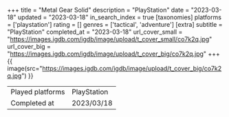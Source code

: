 +++
title = "Metal Gear Solid"
description = "PlayStation"
date = "2023-03-18"
updated = "2023-03-18"
in_search_index = true
[taxonomies]
platforms = ['playstation']
rating = []
genres = ['tactical', 'adventure']
[extra]
subtitle = "PlayStation"
completed_at = "2023-03-18"
url_cover_small = "https://images.igdb.com/igdb/image/upload/t_cover_small/co7k2q.jpg"
url_cover_big = "https://images.igdb.com/igdb/image/upload/t_cover_big/co7k2q.jpg"
+++
{{ image(src="https://images.igdb.com/igdb/image/upload/t_cover_big/co7k2q.jpg") }}

|              |            |
| ------------ | ---------- |
| Played platforms    | PlayStation |
| Completed at | 2023/03/18 |

